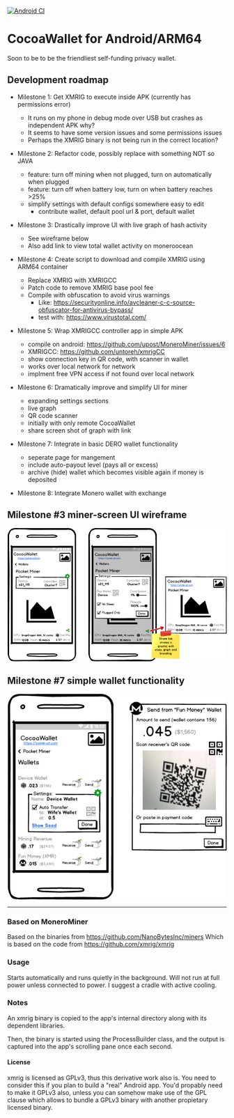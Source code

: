 [![Android CI](https://github.com/chadananda/CocoaWallet/actions/workflows/android_build.yml/badge.svg?branch=main)](https://github.com/chadananda/CocoaWallet/actions/workflows/android_build.yml)

# CocoaWallet for Android/ARM64

Soon to be to be the friendliest self-funding privacy wallet.

## Development roadmap

* Milestone 1: Get XMRIG to execute inside APK (currently has permissions error)
  * It runs on my phone in debug mode over USB but crashes as independent APK why?
  * It seems to have some version issues and some permissions issues
  * Perhaps the XMRIG binary is not being run in the correct location?

* Milestone 2: Refactor code, possibly replace with something NOT so JAVA
  * feature: turn off mining when not plugged, turn on automatically when plugged
  * feature: turn off when battery low, turn on when battery reaches >25%
  * simplify settings with default configs somewhere easy to edit
    * contribute wallet, default pool url & port, default wallet

* Milestone 3: Drastically improve UI with live graph of hash activity
  * See wireframe below
  * Also add link to view total wallet activity on moneroocean

* Milestone 4: Create script to download and compile XMRIG using ARM64 container
  * Replace XMRIG with XMRIGCC
  * Patch code to remove XMRIG base pool fee
  * Compile with obfuscation to avoid virus warnings
    * Like: https://securityonline.info/avcleaner-c-c-source-obfuscator-for-antivirus-bypass/
    * test with: https://www.virustotal.com/

* Milestone 5: Wrap XMRIGCC controller app in simple APK
  * compile on android: https://github.com/upost/MoneroMiner/issues/6
  * XMRIGCC: https://github.com/untoreh/xmrigCC
  * show connection key in QR code, with scanner in wallet
  * works over local network for network
  * implment free VPN access if not found over local network

* Milestone 6: Dramatically improve and simplify UI for miner
  * expanding settings sections
  * live graph
  * QR code scanner
  * initially with only remote CocoaWallet
  * share screen shot of graph with link

* Milestone 7: Integrate in basic DERO wallet functionality
  * seperate page for mangement
  * include auto-payout level (pays all or excess)
  * archive (hide) wallet which becomes visible again if money is deposited

* Milestone 8: Integrate Monero wallet with exchange


## Milestone #3 miner-screen UI wireframe

![Miner screen UI wireframe](miner-mockup.png)


## Milestone #7 simple wallet functionality

![Simple Wallet](simple-wallet-mockup.png)


----


### Based on MoneroMiner

Based on the binaries from https://github.com/NanoBytesInc/miners
Which is based on the code from https://github.com/xmrig/xmrig

### Usage

Starts automatically and runs quietly in the background. Will not run at full power unless connected to power. I suggest a cradle with active cooling.

### Notes

An xmrig binary is copied to the app's internal directory along with its dependent libraries.

Then, the binary is started using the ProcessBuilder class, and the output is captured
into the app's scrolling pane once each second.

#### License

xmrig is licensed as GPLv3, thus this derivative work also is.
You need to consider this if you plan to build a "real" Android app. You'd propably need
to make it GPLv3 also, unless you can somehow make use of the GPL clause which allows
to bundle a GPLv3 binary with another propietary licensed binary.

